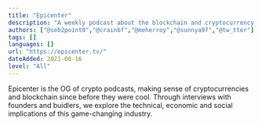 ```yaml
---
title: "Epicenter"
description: "A weekly podcast about the blockchain and cryptocurrency industy."
authors: ["@seb2point0","@crainbf","@meherroy","@sunnya97","@tw_tter"]
tags: []
languages: []
url: "https://epicenter.tv/"
dateAdded: 2021-08-16
level: "All"
---
```


Epicenter is the OG of crypto podcasts, making sense of cryptocurrencies and blockchain since before they were cool. Through interviews with founders and buidlers, we explore the technical, economic and social implications of this game-changing industry.